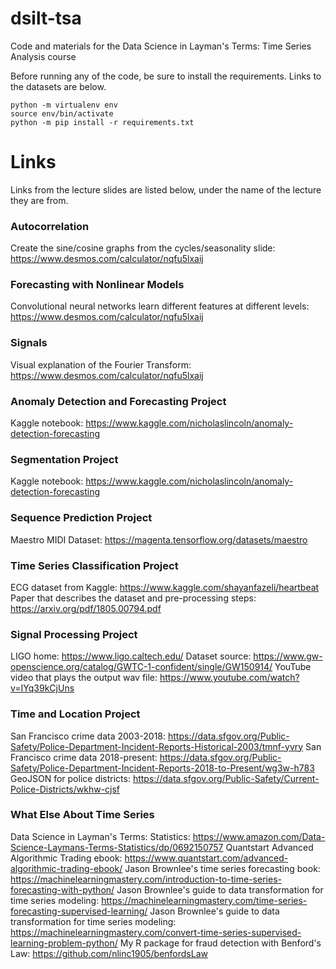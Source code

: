 # dsilt-tsa
Code and materials for the Data Science in Layman's Terms: Time Series Analysis course

Before running any of the code, be sure to install the requirements.  Links to the datasets are below.

```
python -m virtualenv env
source env/bin/activate
python -m pip install -r requirements.txt
```

# Links

Links from the lecture slides are listed below, under the name of the lecture they are from.

### Autocorrelation

Create the sine/cosine graphs from the cycles/seasonality slide:  https://www.desmos.com/calculator/nqfu5lxaij

### Forecasting with Nonlinear Models

Convolutional neural networks learn different features at different levels:  https://www.desmos.com/calculator/nqfu5lxaij

### Signals

Visual explanation of the Fourier Transform:  https://www.desmos.com/calculator/nqfu5lxaij

### Anomaly Detection and Forecasting Project

Kaggle notebook:  https://www.kaggle.com/nicholaslincoln/anomaly-detection-forecasting

### Segmentation Project

Kaggle notebook:  https://www.kaggle.com/nicholaslincoln/anomaly-detection-forecasting

### Sequence Prediction Project

Maestro MIDI Dataset:  https://magenta.tensorflow.org/datasets/maestro

### Time Series Classification Project

ECG dataset from Kaggle:  https://www.kaggle.com/shayanfazeli/heartbeat
Paper that describes the dataset and pre-processing steps:  https://arxiv.org/pdf/1805.00794.pdf

### Signal Processing Project

LIGO home:  https://www.ligo.caltech.edu/
Dataset source:  https://www.gw-openscience.org/catalog/GWTC-1-confident/single/GW150914/
YouTube video that plays the output wav file:  https://www.youtube.com/watch?v=IYq39kCjUns

### Time and Location Project

San Francisco crime data 2003-2018:  https://data.sfgov.org/Public-Safety/Police-Department-Incident-Reports-Historical-2003/tmnf-yvry
San Francisco crime data 2018-present:  https://data.sfgov.org/Public-Safety/Police-Department-Incident-Reports-2018-to-Present/wg3w-h783
GeoJSON for police districts:  https://data.sfgov.org/Public-Safety/Current-Police-Districts/wkhw-cjsf

### What Else About Time Series

Data Science in Layman's Terms: Statistics:  https://www.amazon.com/Data-Science-Laymans-Terms-Statistics/dp/0692150757
Quantstart Advanced Algorithmic Trading ebook:  https://www.quantstart.com/advanced-algorithmic-trading-ebook/
Jason Brownlee's time series forecasting book:  https://machinelearningmastery.com/introduction-to-time-series-forecasting-with-python/
Jason Brownlee's guide to data transformation for time series modeling: https://machinelearningmastery.com/time-series-forecasting-supervised-learning/
Jason Brownlee's guide to data transformation for time series modeling:  https://machinelearningmastery.com/convert-time-series-supervised-learning-problem-python/
My R package for fraud detection with Benford's Law:  https://github.com/nlinc1905/benfordsLaw
